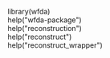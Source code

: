 library(wfda)<br>
help("wfda-package")<br>
help("reconstruction")<br>
help("reconstruct")<br>
help("reconstruct_wrapper")<br>
